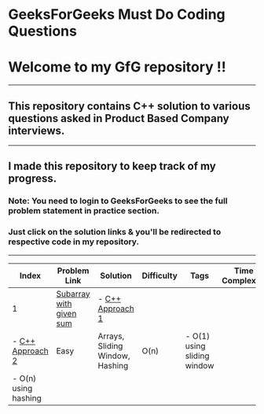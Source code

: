 GeeksForGeeks Must Do Coding Questions
======================================
# Welcome to my GfG repository !!
---
## This repository contains C++ solution to various questions asked in Product Based Company interviews.
---
## I made this repository to keep track of my progress.

### **Note:** You need to login to GeeksForGeeks to see the full problem statement in practice section.

### Just click on the solution links & you'll be redirected to respective code in my repository.
---
| Index | Problem Link | Solution | Difficulty | Tags | Time Complexity | Space Complexity |
|---| ----- | -------- | ---------- | -------------- | -----------------------|-------------------|
|1|[Subarray with given sum](https://practice.geeksforgeeks.org/problems/subarray-with-given-sum/0) | - [C++ Approach 1](./Arrays/cpp/SubarrayWithGivenSumApproach1.cpp)
- [C++ Approach 2](./Arrays/cpp/SubarrayWithGivenSumApproach2.cpp)|Easy|Arrays, Sliding Window, Hashing| O(n) | - O(1) using sliding window 
- O(n) using hashing| 

